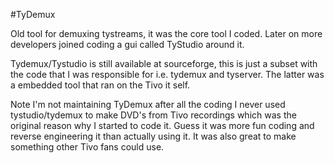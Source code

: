 #TyDemux

Old tool for demuxing tystreams, it was the core tool I coded.
Later on more developers joined coding a gui called TyStudio
around it.

Tydemux/Tystudio is still available at sourceforge, this is 
just a subset with the code that I was responsible for i.e. 
tydemux and tyserver. The latter was a embedded tool that
ran on the Tivo it self. 

Note I'm not maintaining TyDemux after all the coding I never
used tystudio/tydemux to make DVD's from Tivo recordings which
was the original reason why I started to code it. Guess it was
more fun coding and reverse engineering it than actually using 
it. It was also great to make something other Tivo fans could use.
